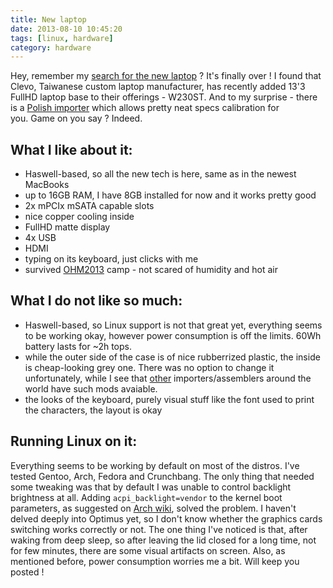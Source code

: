 ```yaml
---
title: New laptop
date: 2013-08-10 10:45:20
tags: [linux, hardware]
category: hardware
---
```


Hey, remember my [search for the new laptop](/posts/2013/01/15/laptop-would-love-to-buy/) ?
It's finally over ! I found that Clevo, Taiwanese custom laptop
manufacturer, has recently added 13'3 FullHD laptop base to their
offerings - W230ST. And to my surprise - there is a [Polish importer](http://www.bluemobility.pl/) which allows pretty neat specs
calibration for you. Game on you say ? Indeed.

## What I like about it:

- Haswell-based, so all the new tech is here, same as in the newest
  MacBooks
- up to 16GB RAM, I have 8GB installed for now and it works pretty good
- 2x mPCIx mSATA capable slots
- nice copper cooling inside
- FullHD matte display
- 4x USB
- HDMI
- typing on its keyboard, just clicks with me
- survived [OHM2013](https://ohm2013.org/site/) camp - not scared of
  humidity and hot air

## What I do not like so much:

- Haswell-based, so Linux support is not that great yet, everything
  seems to be working okay, however power consumption is off the
  limits. 60Wh battery lasts for ~2h tops.
- while the outer side of the case is of nice rubberrized plastic, the
  inside is cheap-looking grey one. There was no option to change it
  unfortunately, while I see that [other](http://www.xoticpc.com/)
  importers/assemblers around the world have such mods avaiable.
- the looks of the keyboard, purely visual stuff like the font used to
  print the characters, the layout is okay

## Running Linux on it:

Everything seems to be working by default on
most of the distros. I've tested Gentoo, Arch, Fedora and Crunchbang.
The only thing that needed some tweaking was that by default I was
unable to control backlight brightness at all. Adding `acpi_backlight=vendor` to the kernel boot parameters, as suggested
on [Arch wiki](https://wiki.archlinux.org/index.php/Intel_Graphics#Backlight_not_fully_adjusting.2C_or_adjusting_at_all_after_resume.),
solved the problem. I haven't delved deeply into Optimus yet, so I don't
know whether the graphics cards switching works correctly or not. The
one thing I've noticed is that, after waking from deep sleep, so after
leaving the lid closed for a long time, not for few minutes, there are
some visual artifacts on screen. Also, as mentioned before, power
consumption worries me a bit. Will keep you posted !
